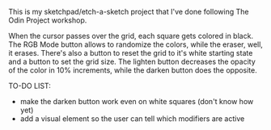 This is my sketchpad/etch-a-sketch project that I've done following The Odin Project workshop.

When the cursor passes over the grid, each square gets colored in black. The RGB Mode button allows to randomize the colors, while the eraser, well, it erases. There's also a button to reset the grid to it's white starting state and a button to set the grid size. The lighten button decreases the opacity of the color in 10% increments, while the darken button does the opposite.

TO-DO LIST:
- make the darken button work even on white squares (don't know how yet)
- add a visual element so the user can tell which modifiers are active